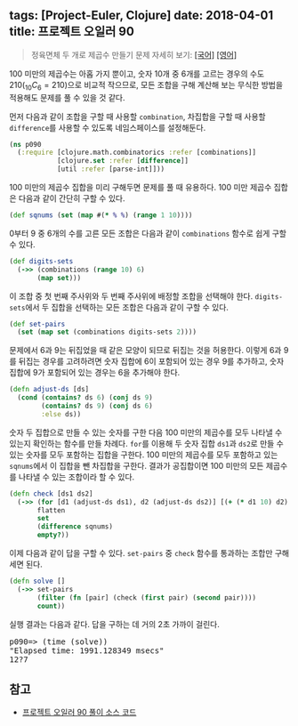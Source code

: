 tags: [Project-Euler, Clojure]
date: 2018-04-01
title: 프로젝트 오일러 90
---
> 정육면체 두 개로 제곱수 만들기
> 문제 자세히 보기: [[국어]](http://euler.synap.co.kr/prob_detail.php?id=90) [[영어]](https://projecteuler.net/problem=90)

100 미만의 제곱수는 아홉 가지 뿐이고, 숫자 10개 중 6개를 고르는 경우의 수도 210($_{10}C_6 = 210$)으로 비교적 작으므로, 모든 조합을 구해 계산해 보는 무식한 방법을 적용해도 문제를 풀 수 있을 것 같다.
<!--more-->

먼저 다음과 같이 조합을 구할 때 사용할 `combination`, 차집합을 구할 때 사용할 `difference`를 사용할 수 있도록 네임스페이스를 설정해둔다.

```clojure
(ns p090
  (:require [clojure.math.combinatorics :refer [combinations]]
            [clojure.set :refer [difference]]
            [util :refer [parse-int]]))
```

100 미만의 제곱수 집합을 미리 구해두면 문제를 풀 때 유용하다. 100 미만 제곱수 집합은 다음과 같이 간단히 구할 수 있다.

```clojure
(def sqnums (set (map #(* % %) (range 1 10))))
```

0부터 9 중 6개의 수를 고른 모든 조합은 다음과 같이 `combinations` 함수로 쉽게 구할 수 있다.

```clojure
(def digits-sets
  (->> (combinations (range 10) 6)
       (map set)))
```

이 조합 중 첫 번째 주사위와 두 번째 주사위에 배정할 조합을 선택해야 한다. `digits-sets`에서 두 집합을 선택하는 모든 조합은 다음과 같이 구할 수 있다.

```clojure
(def set-pairs
  (set (map set (combinations digits-sets 2))))
```

문제에서 6과 9는 뒤집었을 때 같은 모양이 되므로 뒤집는 것을 허용한다. 이렇게 6과 9를 뒤집는 경우를 고려하려면 숫자 집합에 6이 포함되어 있는 경우 9를 추가하고, 숫자 집합에 9가 포함되어 있는 경우는 6을 추가해야 한다.

```clojure
(defn adjust-ds [ds]
  (cond (contains? ds 6) (conj ds 9)
        (contains? ds 9) (conj ds 6)
        :else ds))
```

숫자 두 집합으로 만들 수 있는 숫자를 구한 다음 100 미만의 제곱수를 모두 나타낼 수 있는지 확인하는 함수를 만들 차례다. `for`를 이용해 두 숫자 집합 `ds1`과 `ds2`로 만들 수 있는 숫자를 모두 포함하는 집합을 구한다. 100 미만의 제곱수를 모두 포함하고 있는 `sqnums`에서 이 집합을 뺀 차집합을 구한다. 결과가 공집합이면 100 미만의 모든 제곱수를 나타낼 수 있는 조합이라 할 수 있다.

```clojure
(defn check [ds1 ds2]
  (->> (for [d1 (adjust-ds ds1), d2 (adjust-ds ds2)] [(+ (* d1 10) d2) (+ (* d2 10) d1)])
       flatten
       set
       (difference sqnums)
       empty?))
```

이제 다음과 같이 답을 구할 수 있다. `set-pairs` 중 `check` 함수를 통과하는 조합만 구해 세면 된다.

```clojure
(defn solve []
  (->> set-pairs
       (filter (fn [pair] (check (first pair) (second pair))))
       count))
```

실행 결과는 다음과 같다. 답을 구하는 데 거의 2초 가까이 걸린다.

<pre class="console">
p090=> (time (solve))
"Elapsed time: 1991.128349 msecs"
12?7
</pre>


## 참고
* [프로젝트 오일러 90 풀이 소스 코드](https://github.com/ntalbs/euler/blob/master/src/p090.clj)
